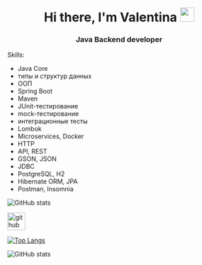<h1 align="center">Hi there, I'm Valentina</a> 
<img src="https://github.com/blackcater/blackcater/raw/main/images/Hi.gif" height="32"/></h1>
<h3 align="center">Java Backend developer</h3>

Skills: 
* Java Core
* типы и структур данных
* ООП
* Spring Boot
* Maven
* JUnit-тестирование
* mock-тестирование
* интеграционные тесты
* Lombok
* Microservices, Docker
* HTTP
* API, REST
* GSON, JSON
* JDBC
* PostgreSQL, H2
* Hibernate ORM, JPA
* Postman, Insomnia

![GitHub stats](http://github-profile-summary-cards.vercel.app/api/cards/profile-details?username=ValentinaBuddha&theme=github)

[<img src='https://cdn.jsdelivr.net/npm/simple-icons@3.0.1/icons/github.svg' alt='github' height='40'>](https://github.com/ValentinaBuddha)  

[![Top Langs](https://github-readme-stats.vercel.app/api/top-langs/?username=ValentinaBuddha)](https://github.com/anuraghazra/github-readme-stats)

![GitHub stats](https://github-readme-stats.vercel.app/api?username=ValentinaBuddha&show_icons=true)  

